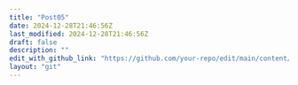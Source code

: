 ```yaml
---
title: "Post05"
date: 2024-12-28T21:46:56Z
last_modified: 2024-12-28T21:46:56Z
draft: false
description: ""
edit_with_github_link: "https://github.com/your-repo/edit/main/content/docs/post05.md"
layout: "git"
---
```



